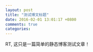 ```yaml
---
layout: post
title: "测试博文标题"
date: 2016-02-01 13:01:17 +0800
comments: true
categories: 
---
```


RT, 这只是一篇简单的静态博客测试文章！
